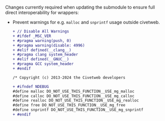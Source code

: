 Changes currently required when updating the submodule to ensure full direct interoperability for wrappers:

- Prevent warnings for e.g. `malloc` and `snprintf` usage outside civetweb.

  ```diff
  + // Disable All Warnings
  + #ifdef _MSC_VER
  + #pragma warning(push, 0)
  + #pragma warning(disable: 4996)
  + #elif defined(__clang__)
  + #pragma clang system_header
  + #elif defined(__GNUC__)
  + #pragma GCC system_header
  + #endif

  /* Copyright (c) 2013-2024 the Civetweb developers
  ```

  ```diff
  + #ifndef NDEBUG
  #define malloc DO_NOT_USE_THIS_FUNCTION__USE_mg_malloc
  #define calloc DO_NOT_USE_THIS_FUNCTION__USE_mg_calloc
  #define realloc DO_NOT_USE_THIS_FUNCTION__USE_mg_realloc
  #define free DO_NOT_USE_THIS_FUNCTION__USE_mg_free
  #define snprintf DO_NOT_USE_THIS_FUNCTION__USE_mg_snprintf
  + #endif
  ```
